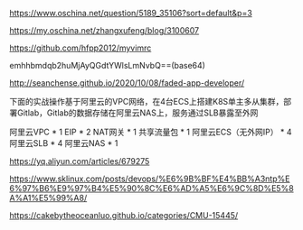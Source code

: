 

https://www.oschina.net/question/5189_35106?sort=default&p=3




https://my.oschina.net/zhangxufeng/blog/3100607


https://github.com/hfpp2012/myvimrc




emhhbmdqb2huMjAyQGdtYWlsLmNvbQ==(base64)


http://seanchense.github.io/2020/10/08/faded-app-developer/



下面的实战操作基于阿里云的VPC网络，在4台ECS上搭建K8S单主多从集群，部署Gitlab，Gitlab的数据存储在阿里云NAS上，服务通过SLB暴露至外网

阿里云VPC * 1
EIP * 2
NAT网关 * 1
共享流量包 * 1
阿里云ECS（无外网IP） * 4
阿里云SLB * 4
阿里云NAS * 1


https://yq.aliyun.com/articles/679275





https://www.sklinux.com/posts/devops/%E6%9B%BF%E4%BB%A3ntp%E6%97%B6%E9%97%B4%E5%90%8C%E6%AD%A5%E6%9C%8D%E5%8A%A1%E5%99%A8/



https://cakebytheoceanluo.github.io/categories/CMU-15445/



